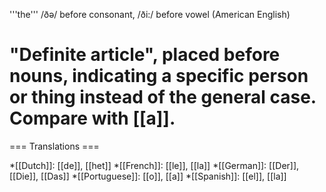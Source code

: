 '''the''' /ðə/ before consonant, /ði:/ before vowel (American English) 

# "Definite article", placed before nouns, indicating a specific person or thing instead of the general case. Compare with [[a]].

=== Translations ===

*[[Dutch]]: [[de]], [[het]]
*[[French]]: [[le]], [[la]]
*[[German]]: [[Der]], [[Die]], [[Das]]
*[[Portuguese]]: [[o]], [[a]]
*[[Spanish]]: [[el]], [[la]]